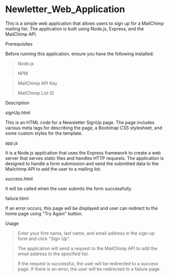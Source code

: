 # Newletter_Web_Application
This is a simple web application that allows users to sign up for a MailChimp mailing list. The application is built using Node.js, Express, and the MailChimp API.

Prerequisites

Before running this application, ensure you have the following installed:

>Node.js

>NPM

>MailChimp API Key

>MailChimp List ID

Description

signUp.html

This is an HTML code for a Newsletter SignUp page. The page includes various meta tags for describing the page, a Bootstrap CSS stylesheet, and some custom styles for the template.

app.js

It is a Node.js application that uses the Express framework to create a web server that serves static files and handles HTTP requests. The application is designed to handle a form submission and send the submitted data to the Mailchimp API to add the user to a mailing list.

success.html

It will be called when the user submits the form successfully.

failure.html
 
If an error occurs, this page will be displayed and user can redirect to the home page using "Try Again" button.

Usage

>Enter your first name, last name, and email address in the sign-up form and click "Sign Up".


>The application will send a request to the MailChimp API to add the email address to the specified list.


>If the request is successful, the user will be redirected to a success page. If there is an error, the user will be redirected to a failure page.
